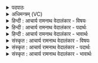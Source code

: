 <details><summary>पदपाठः</summary>

य꣡था꣢꣯। गौ꣣रः꣢। अ꣣पा꣢। कृ꣣त꣢म्। तृ꣡ष्य꣢꣯न्। ए꣡ति꣢꣯। अ꣡व꣢꣯। इ꣡रि꣢꣯णम्। आ꣣पित्वे꣢। नः꣣। प्रपित्वे꣢। तू꣡य꣢꣯म्। आ। ग꣣हि। क꣡ष्वे꣢꣯षु। सु। स꣡चा꣢꣯। पि꣡ब꣢꣯। १७२१।
</details>

<details><summary>अधिमन्त्रम् (VC)</summary>

- इन्द्रः
- देवातिथिः काण्वः
- बार्हतः प्रगाथः (विषमा बृहती, समा सतोबृहती)
- मध्यमः
</details>

<details><summary>हिन्दी : आचार्य रामनाथ वेदालंकार - विषयः</summary>

प्रथम ऋचा की व्याख्या पूर्वार्चिक में २५२ क्रमाङ्क पर परमात्मा के आह्वान के विषय में की गयी थी। यहाँ विद्वान् गुरुजन शिष्यजनों को कह रहे हैं।
</details>

<details><summary>हिन्दी : आचार्य रामनाथ वेदालंकार - पदार्थः</summary>

पदार्थान्वयभाषाः -  (यथा) जैसे (तृष्यन्) प्यासा (गौरः) गौर मृग (इरिणम्) मरूस्थल को (अव) छोड़कर (अपा कृतम्) जल से पूर्ण सरोवर को (एति) प्राप्त करता है, वैसे ही हे विद्यार्थी ! तू (नः) हम गुरुओं से (आपित्वे) सम्बन्ध (प्रपित्वे) प्राप्त होने पर, हमारे पास (तूयम्) शीघ्र (आ गहि) आ जा और (कण्वेषु) हम मेधावियों के सान्निध्य में (सचा) दूसरे सहाध्यायियों के साथ मिलकर (सु पिब) भली-भाँति लौकिक विद्याओं के रस का तथा अध्यात्म-विद्याओं के रस का पान कर ॥१॥ यहाँ उपमालङ्कार है ॥१॥
</details>

<details><summary>हिन्दी : आचार्य रामनाथ वेदालंकार - भावार्थः</summary>

भावार्थभाषाः -  जैसे प्यासा मृग जलरहित प्रदेश को छोड़कर जलप्रचुर प्रदेश को चला जाता है,वैसे ही विद्या के प्यासे लोग मूर्खों का सङ्ग छोड़ कर विद्वानों का सङ्ग करें ॥१॥
</details>

<details><summary>संस्कृत : आचार्य रामनाथ वेदालंकार - विषयः</summary>

तत्र प्रथमा ऋक् पूर्वार्चिके २५२ क्रमाङ्के परमात्माह्वानविषये व्याख्याता। अत्र विद्वांसो गुरुजनाः शिष्यजनमाहुः।
</details>

<details><summary>संस्कृत : आचार्य रामनाथ वेदालंकार - पदार्थः</summary>

पदार्थान्वयभाषाः -  (यथा) येन प्रकारेण (तृष्यन्) पिपासितः सन् (गौरः) गौरमृगः (इरिणम्) मरुस्थलम् (अव) अवहाय (अपा कृतम्) जलेन पूर्णं सरोवरम् (एति) गच्छति, तथैव हे विद्यार्थिन् ! (नः) गुरूणाम् अस्माकम् (आपित्वे) सम्बन्धे (प्रपित्वे) प्राप्ते सति त्वम् अस्मत्सन्निधौ (तूयम्) शीघ्रम् (आ गहि) आगच्छ, किञ्च (कण्वेषु) मेधाविनाम् अस्माकं सान्निध्ये (सचा) अन्यैः सहाध्यायिभिः सह मिलित्वा (सु पिब) सम्यग् लौकिकविद्यारसम् अध्यात्मविद्यारसं च आस्वादय ॥१॥ अत्रोपमालङ्कारः ॥१॥
</details>

<details><summary>संस्कृत : आचार्य रामनाथ वेदालंकार - भावार्थः</summary>

भावार्थभाषाः -  यथा पिपासार्तो मृगो जलविहीनं प्रदेशमपहाय जलप्रचुरं प्रदेशं गच्छति तथैव विद्यापिपासवो जना मूर्खसङ्गं विहाय विद्वत्सङ्गतिं कुर्युः ॥१॥
</details>